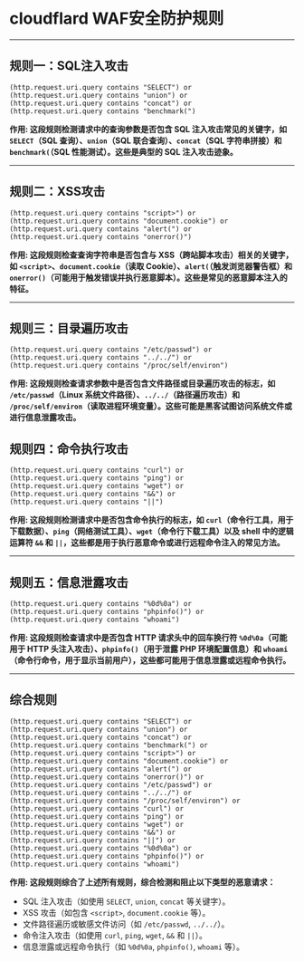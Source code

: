 # cloudflard WAF安全防护规则

******

## 规则一：SQL注入攻击
```
(http.request.uri.query contains "SELECT") or 
(http.request.uri.query contains "union") or 
(http.request.uri.query contains "concat") or 
(http.request.uri.query contains "benchmark(")
```
**作用: 这段规则检测请求中的查询参数是否包含 SQL 注入攻击常见的关键字，如 `SELECT`（SQL 查询）、`union`（SQL 联合查询）、`concat`（SQL 字符串拼接）和 `benchmark(`（SQL 性能测试）。这些是典型的 SQL 注入攻击迹象。**

******

## 规则二：XSS攻击
```
(http.request.uri.query contains "script>") or 
(http.request.uri.query contains "document.cookie") or 
(http.request.uri.query contains "alert(") or 
(http.request.uri.query contains "onerror()")
```
**作用: 这段规则检查查询字符串是否包含与 XSS（跨站脚本攻击）相关的关键字，如 `<script>`、`document.cookie`（读取 Cookie）、`alert(`（触发浏览器警告框）和 `onerror()`（可能用于触发错误并执行恶意脚本）。这些是常见的恶意脚本注入的特征。**

******

## 规则三：目录遍历攻击
```
(http.request.uri.query contains "/etc/passwd") or 
(http.request.uri.query contains "../../") or 
(http.request.uri.query contains "/proc/self/environ")
```
**作用: 这段规则检查请求参数中是否包含文件路径或目录遍历攻击的标志，如 `/etc/passwd`（Linux 系统文件路径）、`../../`（路径遍历攻击）和 `/proc/self/environ`（读取进程环境变量）。这些可能是黑客试图访问系统文件或进行信息泄露攻击。**

## 规则四：命令执行攻击
```
(http.request.uri.query contains "curl") or 
(http.request.uri.query contains "ping") or 
(http.request.uri.query contains "wget") or 
(http.request.uri.query contains "&&") or 
(http.request.uri.query contains "||")
```
**作用: 这段规则检测请求中是否包含命令执行的标志，如 `curl`（命令行工具，用于下载数据）、`ping`（网络测试工具）、`wget`（命令行下载工具）以及 shell 中的逻辑运算符 `&&` 和 `||`，这些都是用于执行恶意命令或进行远程命令注入的常见方法。**

******

## 规则五：信息泄露攻击
```
(http.request.uri.query contains "%0d%0a") or 
(http.request.uri.query contains "phpinfo()") or 
(http.request.uri.query contains "whoami")
```
**作用: 这段规则检查请求中是否包含 HTTP 请求头中的回车换行符 `%0d%0a`（可能用于 HTTP 头注入攻击）、`phpinfo()`（用于泄露 PHP 环境配置信息）和 `whoami`（命令行命令，用于显示当前用户），这些都可能用于信息泄露或远程命令执行。**

******

## 综合规则
```
(http.request.uri.query contains "SELECT") or 
(http.request.uri.query contains "union") or 
(http.request.uri.query contains "concat") or 
(http.request.uri.query contains "benchmark(") or 
(http.request.uri.query contains "script>") or 
(http.request.uri.query contains "document.cookie") or 
(http.request.uri.query contains "alert(") or 
(http.request.uri.query contains "onerror()") or 
(http.request.uri.query contains "/etc/passwd") or 
(http.request.uri.query contains "../../") or 
(http.request.uri.query contains "/proc/self/environ") or 
(http.request.uri.query contains "curl") or 
(http.request.uri.query contains "ping") or 
(http.request.uri.query contains "wget") or 
(http.request.uri.query contains "&&") or 
(http.request.uri.query contains "||") or 
(http.request.uri.query contains "%0d%0a") or 
(http.request.uri.query contains "phpinfo()") or 
(http.request.uri.query contains "whoami")
```
**作用: 这段规则综合了上述所有规则，综合检测和阻止以下类型的恶意请求：**
* SQL 注入攻击（如使用 `SELECT`, `union`, `concat` 等关键字）。
* XSS 攻击（如包含 `<script>`, `document.cookie` 等）。
* 文件路径遍历或敏感文件访问（如 `/etc/passwd`, `../../`）。
* 命令注入攻击（如使用 `curl`, `ping`, `wget`, `&&` 和 `||`）。
* 信息泄露或远程命令执行（如 `%0d%0a`, `phpinfo()`, `whoami` 等）。  
